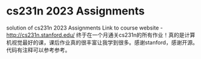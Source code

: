 # cs231n 2023 Assignments
solution of cs231n 2023 Assignments
Link to course website - http://cs231n.stanford.edu/
终于在一个月通关cs231n的所有作业！真的是计算机视觉最好的课，课后作业真的很丰富让我学到很多。感谢stanford，感谢开源。
代码有注释可以参考参考。
